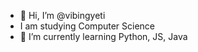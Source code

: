 - 👋 Hi, I’m @vibingyeti
- I am studying Computer Science
- 🌱 I’m currently learning Python, JS, Java

<!---
vibingyeti/vibingyeti is a ✨ special ✨ repository because its `README.md` (this file) appears on your GitHub profile.
You can click the Preview link to take a look at your changes.
--->
